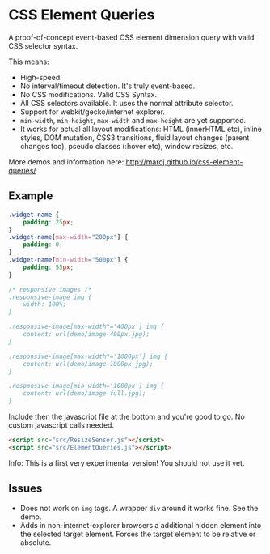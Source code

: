CSS Element Queries
===================

A proof-of-concept event-based CSS element dimension query with valid CSS selector syntax.

This means:

 - High-speed.
 - No interval/timeout detection. It's truly event-based.
 - No CSS modifications. Valid CSS Syntax.
 - All CSS selectors available. It uses the normal attribute selector.
 - Support for webkit/gecko/internet explorer.
 - `min-width`, `min-height`, `max-width` and `max-height` are yet supported.
 - It works for actual all layout modifications: HTML (innerHTML etc), inline styles, DOM mutation, CSS3 transitions, fluid layout changes (parent changes too), pseudo classes (:hover etc), window resizes, etc.

More demos and information here: http://marcj.github.io/css-element-queries/

Example
-------

```css
.widget-name {
    padding: 25px;
}
.widget-name[max-width="200px"] {
    padding: 0;
}
.widget-name[min-width="500px"] {
    padding: 55px;
}

/* responsive images /*
.responsive-image img {
    width: 100%;
}

.responsive-image[max-width^='400px'] img {
    content: url(demo/image-400px.jpg);
}

.responsive-image[max-width^='1000px'] img {
    content: url(demo/image-1000px.jpg);
}

.responsive-image[min-width='1000px'] img {
    content: url(demo/image-full.jpg);
}
```

Include then the javascript file at the bottom and you're good to go. No custom javascript calls needed.

```html
<script src="src/ResizeSensor.js"></script>
<script src="src/ElementQueries.js"></script>
```

Info: This is a first very experimental version! You should not use it yet.


Issues
------

 - Does not work on `img` tags. A wrapper `div` around it works fine. See the demo.
 - Adds in non-internet-explorer browsers a additional hidden element into the selected target element. Forces the target element to be relative or absolute.